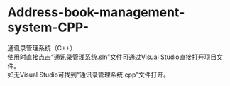 # Address-book-management-system-CPP-
通讯录管理系统（C++）
<br>
使用时直接点击“通讯录管理系统.sln”文件可通过Visual Studio直接打开项目文件。<br>
如无Visual Studio可找到“通讯录管理系统.cpp”文件打开。
